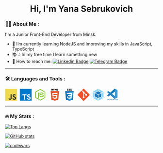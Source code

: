 <h1 align="center">
  Hi, I'm Yana Sebrukovich
</h1>


<!-- <div align="center">
  <img src="https://media.giphy.com/media/dWesBcTLavkZuG35MI/giphy.gif" width="600" height="300"/>
</div> -->

### :woman_technologist: About Me :
I'm a Junior Front-End Developer from Minsk.

- 🌱 I’m currently learning NodeJS and improving my skills in JavaScript, TypeScript
- :books: :notes: In my free time I learn something new
- :mag_right: How to reach me: [![Linkedin Badge](https://img.shields.io/badge/-Yana_Sebrukovich-blue?style=flat&logo=Linkedin&logoColor=white)](https://www.linkedin.com/in/yana-sebrukovich/)  [![Telegram Badge](https://img.shields.io/badge/-Yana_Sebrukovich-white?style=flat&logo=Telegram&logoColor=white)](https://t.me/YanaSebrukovich)

---

### :hammer_and_wrench: Languages and Tools :

<div>
  <img src="https://raw.githubusercontent.com/devicons/devicon/2ae2a900d2f041da66e950e4d48052658d850630/icons/javascript/javascript-original.svg" title="JavaScript" alt="JavaScript" width="40" height="40"/>&nbsp;
  <img src="https://raw.githubusercontent.com/devicons/devicon/2ae2a900d2f041da66e950e4d48052658d850630/icons/typescript/typescript-original.svg" title="TypeScript" alt="TypeScript" width="40" height="40"/>&nbsp;
    <img src="https://raw.githubusercontent.com/devicons/devicon/2ae2a900d2f041da66e950e4d48052658d850630/icons/nodejs/nodejs-original.svg" title="NodeJS" alt="VSCode" width="40" height="40"/>&nbsp;
  <img src="https://raw.githubusercontent.com/devicons/devicon/2ae2a900d2f041da66e950e4d48052658d850630/icons/html5/html5-original-wordmark.svg" title="HTML5" alt="HTML5" width="40" height="40"/>&nbsp;
  <img src="https://raw.githubusercontent.com/devicons/devicon/2ae2a900d2f041da66e950e4d48052658d850630/icons/css3/css3-original-wordmark.svg" title="CSS3" alt="CSS3" width="40" height="40"/>&nbsp;
  <img src="https://raw.githubusercontent.com/devicons/devicon/2ae2a900d2f041da66e950e4d48052658d850630/icons/git/git-original.svg" title="GIT" alt="GIT" width="40" height="40"/>&nbsp;
  <img src="https://raw.githubusercontent.com/devicons/devicon/2ae2a900d2f041da66e950e4d48052658d850630/icons/webpack/webpack-original.svg" title="Webpack" alt="Webpack" width="40" height="40"/>&nbsp;
  <img src="https://raw.githubusercontent.com/devicons/devicon/2ae2a900d2f041da66e950e4d48052658d850630/icons/vscode/vscode-original-wordmark.svg" title="VSCode" alt="VSCode" width="40" height="40"/>&nbsp;
</div>

---

### :fire: My Stats :

[![Top Langs](https://github-readme-stats.vercel.app/api/top-langs/?username=YaninaSeb&layout=compact&theme=slateorange)](https://github.com/YaninaSeb/github-readme-stats)


[![GitHub stats](https://github-readme-stats.vercel.app/api?username=YaninaSeb&theme=slateorange&show_icons=true)](https://github.com/anuraghazra/github-readme-stats)


[![codewars](https://www.codewars.com/users/YaninaSeb/badges/large)](https://www.codewars.com/users/YaninaSeb) 

